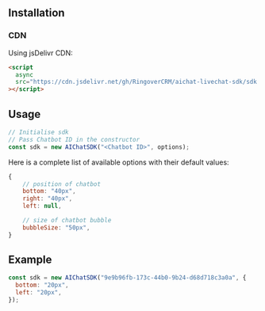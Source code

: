 ## Installation

### CDN

Using jsDelivr CDN:

```html
<script
  async
  src="https://cdn.jsdelivr.net/gh/RingoverCRM/aichat-livechat-sdk/sdk.min.js"
></script>
```

## Usage

```js
// Initialise sdk
// Pass Chatbot ID in the constructor
const sdk = new AIChatSDK("<Chatbot ID>", options);
```

Here is a complete list of available options with their default values:

```js
{
    // position of chatbot
    bottom: "40px",
    right: "40px",
    left: null,

    // size of chatbot bubble
    bubbleSize: "50px",
}
```

## Example

```js
const sdk = new AIChatSDK("9e9b96fb-173c-44b0-9b24-d68d718c3a0a", {
  bottom: "20px",
  left: "20px",
});
```
